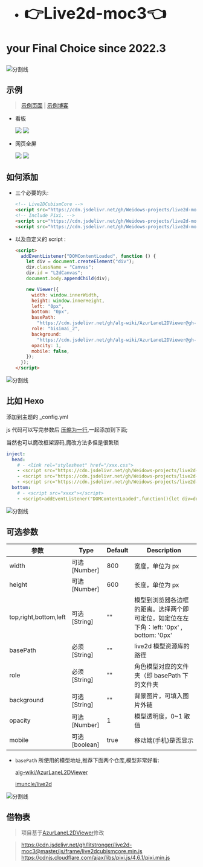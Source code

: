 <!--
 * @?: *********************************************************************
 * @Author: Weidows
 * @Date: 2022-03-20 22:26:55
 * @LastEditors: Weidows
 * @LastEditTime: 2022-03-25 11:39:48
 * @FilePath: \live2d-moc3\README.md
 * @Description:
 * @!: *********************************************************************
-->

<h1>

- ## 👉Live2d-moc3👈

your Final Choice since 2022.3

</h1>

<a>![分割线](https://cdn.jsdelivr.net/gh/Weidows/Images/img/divider.png)</a>

## 示例

> [示例页面](https://weidows-projects.github.io/live2d-moc3/) | [示例博客](https://weidows.github.io/)

- 看板

  <img src="https://cdn.jsdelivr.net/gh/litstronger/pic@master/project/live2d-moc3/demo1.webp" />

  <img src="https://cdn.jsdelivr.net/gh/litstronger/pic@master/project/live2d-moc3/demo3.webp" />

- 网页全屏

  <img src="https://cdn.jsdelivr.net/gh/litstronger/pic@master/project/live2d-moc3/demo6.webp" />

  <img src="https://cdn.jsdelivr.net/gh/litstronger/pic@master/project/live2d-moc3/demo4.webp" />

## 如何添加

- 三个必要的头:

  ```html
  <!-- Live2DCubismCore -->
  <script src="https://cdn.jsdelivr.net/gh/Weidows-projects/live2d-moc3/dist/live2dcubismcore.min.js"></script>
  <!-- Include Pixi. -->
  <script src="https://cdn.jsdelivr.net/gh/Weidows-projects/live2d-moc3/dist/pixi.min.js"></script>
  <script src="https://cdn.jsdelivr.net/gh/Weidows-projects/live2d-moc3/dist/live2d.min.js"></script>
  ```

- 以及自定义的 script :

  ```html
  <script>
    addEventListener("DOMContentLoaded", function () {
      let div = document.createElement("div");
      div.className = "Canvas";
      div.id = "L2dCanvas";
      document.body.appendChild(div);

      new Viewer({
        width: window.innerWidth,
        height: window.innerHeight,
        left: "0px",
        bottom: "0px",
        basePath:
          "https://cdn.jsdelivr.net/gh/alg-wiki/AzurLaneL2DViewer@gh-pages/assets",
        role: "bisimai_2",
        background:
          "https://cdn.jsdelivr.net/gh/alg-wiki/AzurLaneL2DViewer@gh-pages/assets/bg/bg_church_jp.png",
        opacity: 1,
        mobile: false,
      });
    });
  </script>
  ```

<a>![分割线](https://cdn.jsdelivr.net/gh/Weidows/Images/img/divider.png)</a>

## 比如 Hexo

添加到主题的 \_config.yml

js 代码可以写完参数后 [压缩为一行](https://c.runoob.com/front-end/51/),一起添加到下面;

当然也可以魔改框架源码,魔改方法多但是很繁琐

```yaml
inject:
  head:
    # - <link rel="stylesheet" href="/xxx.css">
    - <script src="https://cdn.jsdelivr.net/gh/Weidows-projects/live2d-moc3/dist/live2dcubismcore.min.js"></script>
    - <script src="https://cdn.jsdelivr.net/gh/Weidows-projects/live2d-moc3/dist/pixi.min.js"></script>
    - <script src="https://cdn.jsdelivr.net/gh/Weidows-projects/live2d-moc3/dist/live2d.min.js"></script>
  bottom:
    # - <script src="xxxx"></script>
    - <script>addEventListener("DOMContentLoaded",function(){let div=document.createElement("div");div.className="Canvas";div.id="L2dCanvas";document.body.appendChild(div);new Viewer({width:window.innerWidth,height:window.innerHeight,left:"0px",bottom:"0px",basePath:"https://cdn.jsdelivr.net/gh/alg-wiki/AzurLaneL2DViewer@gh-pages/assets",role:"bisimai_2",background:"https://cdn.jsdelivr.net/gh/alg-wiki/AzurLaneL2DViewer@gh-pages/assets/bg/bg_church_jp.png",opacity:1,mobile:false,})});</script>
```

<a>![分割线](https://cdn.jsdelivr.net/gh/Weidows/Images/img/divider.png)</a>

## 可选参数

| 参数                  | Type          | Default | Description                                                                             |
| --------------------- | ------------- | ------- | --------------------------------------------------------------------------------------- |
| width                 | 可选[Number]  | 800     | 宽度，单位为 px                                                                         |
| height                | 可选[Number]  | 600     | 长度，单位为 px                                                                         |
| top,right,bottom,left | 可选[String]  | ""      | 模型到浏览器各边框的距离。选择两个即可定位，如定位在左下角：left: '0px' , bottom: '0px' |
| basePath              | 必须[String]  | ""      | live2d 模型资源库的路径                                                                 |
| role                  | 必须[String]  | ""      | 角色模型对应的文件夹（即 basePath 下的文件夹                                            |
| background            | 可选[String]  | ""      | 背景图片，可填入图片外链                                                                |
| opacity               | 可选[Number]  | 1       | 模型透明度，0~1 取值                                                                    |
| mobile                | 可选[boolean] | true    | 移动端(手机)是否显示                                                                    |

- `basePath` 所使用的模型地址,推荐下面两个仓库,模型非常好看:

  [alg-wiki/AzurLaneL2DViewer](https://github.com/alg-wiki/AzurLaneL2DViewer)

  [imuncle/live2d](https://github.com/imuncle/live2d)

<a>![分割线](https://cdn.jsdelivr.net/gh/Weidows/Images/img/divider.png)</a>

## 借物表

> 项目基于[AzurLaneL2DViewer](https://github.com/alg-wiki/AzurLaneL2DViewer)修改

> https://cdn.jsdelivr.net/gh/litstronger/live2d-moc3@master/js/frame/live2dcubismcore.min.js \
> https://cdnjs.cloudflare.com/ajax/libs/pixi.js/4.6.1/pixi.min.js
